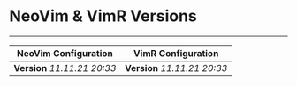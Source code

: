 # NeoVim & VimR Versions

---

| **NeoVim Configuration** | **VimR Configuration** |
| --- | --- |
| **Version** *11.11.21 20:33* | **Version** *11.11.21 20:33* |
